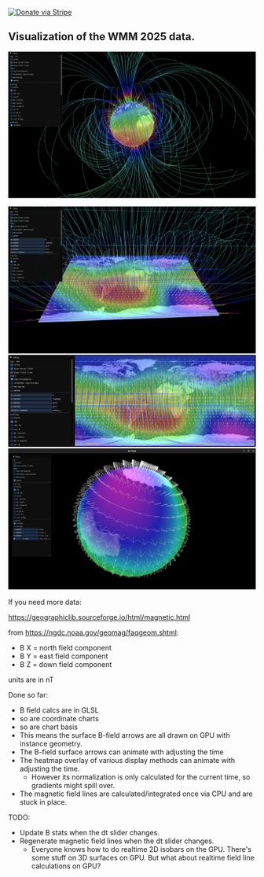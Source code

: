 [![Donate via Stripe](https://img.shields.io/badge/Donate-Stripe-green.svg)](https://buy.stripe.com/00gbJZ0OdcNs9zi288)<br>

## Visualization of the WMM 2025 data.

![alt text](pics/pic4.png)

![alt text](pics/pic3.png)
![alt text](pics/pic2.png)
![alt text](pics/pic1.png)

If you need more data:

https://geographiclib.sourceforge.io/html/magnetic.html

from https://ngdc.noaa.gov/geomag/faqgeom.shtml:

- B X = north field component
- B Y = east field component
- B Z = down field component

units are in nT

Done so far:
- B field calcs are in GLSL
- so are coordinate charts
- so are chart basis
- This means the surface B-field arrows are all drawn on GPU with instance geometry.
- The B-field surface arrows can animate with adjusting the time
- The heatmap overlay of various display methods can animate with adjusting the time.
	- However its normalization is only calculated for the current time, so gradients might spill over.
- The magnetic field lines are calculated/integrated once via CPU and are stuck in place.

TODO:
- Update B stats when the dt slider changes.
- Regenerate magnetic field lines when the dt slider changes.
	- Everyone knows how to do realtime 2D isobars on the GPU.  There's some stuff on 3D surfaces on GPU.  But what about realtime field line calculations on GPU?

